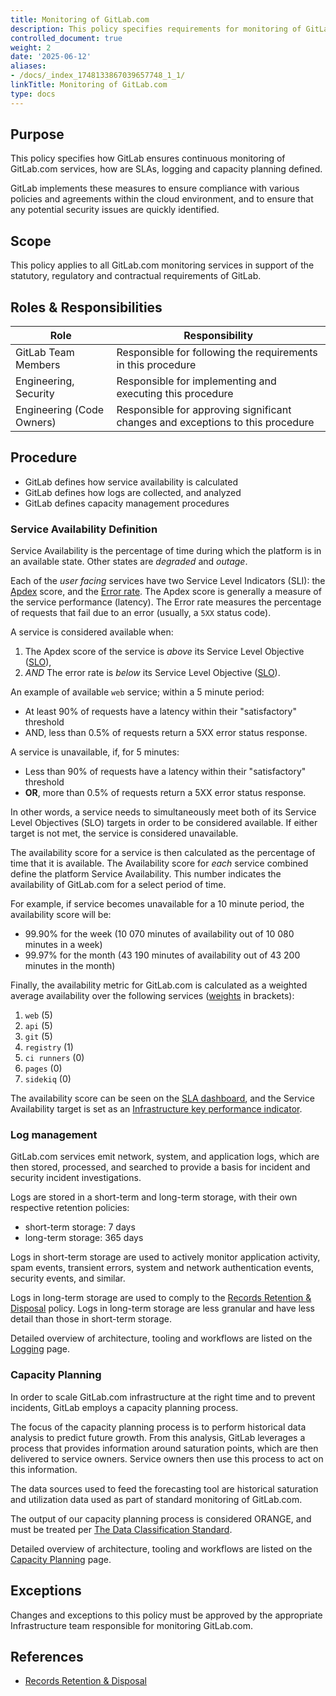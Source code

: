 ```yaml
---
title: Monitoring of GitLab.com
description: This policy specifies requirements for monitoring of GitLab.com
controlled_document: true
weight: 2
date: '2025-06-12'
aliases:
- /docs/_index_1748133867039657748_1_1/
linkTitle: Monitoring of GitLab.com
type: docs
---
```


## Purpose

This policy specifies how GitLab ensures continuous monitoring of GitLab.com services, how are SLAs, logging and capacity planning defined.

GitLab implements these measures to ensure compliance with various policies and agreements within the cloud environment, and to ensure that any potential security issues are quickly identified.

## Scope

This policy applies to all GitLab.com monitoring services in support of the statutory, regulatory and contractual requirements of GitLab.

## Roles & Responsibilities

| Role                      | Responsibility                                                                 |
|---------------------------|--------------------------------------------------------------------------------|
| GitLab Team Members       | Responsible for following the requirements in this procedure                   |
| Engineering, Security     | Responsible for implementing and executing this procedure                      |
| Engineering (Code Owners) | Responsible for approving significant changes and exceptions to this procedure |

## Procedure

- GitLab defines how service availability is calculated
- GitLab defines how logs are collected, and analyzed
- GitLab defines capacity management procedures

### Service Availability Definition

Service Availability is the percentage of time during which the platform is in an available state. Other states are _degraded_ and _outage_.

Each of the _user facing_ services have two Service Level Indicators (SLI): the [Apdex](https://en.wikipedia.org/wiki/Apdex) score, and the [Error rate](https://en.wikipedia.org/wiki/Bit_error_rate).
The Apdex score is generally a measure of the service performance (latency).
The Error rate measures the percentage of requests that fail due to an error (usually, a `5XX` status code).

A service is considered available when:

1. The Apdex score of the service is _above_ its Service Level Objective ([SLO](https://en.wikipedia.org/wiki/Service-level_objective)),
1. _AND_ The error rate is _below_ its Service Level Objective ([SLO](https://en.wikipedia.org/wiki/Service-level_objective)).

An example of available `web` service; within a 5 minute period:

- At least 90% of requests have a latency within their "satisfactory" threshold
- AND, less than 0.5% of requests return a 5XX error status response.

A service is unavailable, if, for 5 minutes:

- Less than 90% of requests have a latency within their "satisfactory" threshold
- **OR**, more than 0.5% of requests return a 5XX error status response.

In other words, a service needs to simultaneously meet both of its Service Level Objectives (SLO) targets in order to be considered available. If either target is not met, the service is considered unavailable.

The availability score for a service is then calculated as the percentage of time that it is available. The Availability score for _each_ service combined define the platform Service Availability. This number indicates the availability of GitLab.com for a select period of time.

For example, if service becomes unavailable for a 10 minute period, the availability score will be:

- 99.90% for the week (10 070 minutes of availability out of 10 080 minutes in a week)
- 99.97% for the month (43 190 minutes of availability out of 43 200 minutes in the month)

Finally, the availability metric for GitLab.com is calculated as a weighted average availability over the following services ([weights](https://gitlab.com/gitlab-com/runbooks/blob/master/services/service-catalog.yml) in brackets):

1. `web` (5)
1. `api` (5)
1. `git` (5)
1. `registry` (1)
1. `ci runners` (0)
1. `pages` (0)
1. `sidekiq` (0)

The availability score can be seen on the [SLA dashboard](https://dashboards.gitlab.net/d/general-slas/general-slas?orgId=1&from=now%2FM&to=now), and the Service Availability target is set as an [Infrastructure key performance indicator](/handbook/engineering/infrastructure/performance-indicators/#gitlabcom-availability).

### Log management

GitLab.com services emit network, system, and application logs, which are then stored, processed, and searched to provide a basis for incident and security incident investigations.

Logs are stored in a short-term and long-term storage, with their own respective retention policies:

- short-term storage: 7 days
- long-term storage: 365 days

Logs in short-term storage are used to actively monitor application activity, spam events, transient errors, system and network authentication
events, security events, and similar.

Logs in long-term storage are used to comply to the [Records Retention & Disposal](/handbook/security/standards/records-retention-deletion/) policy. Logs in long-term storage are less granular and have less detail than those in short-term storage.

Detailed overview of architecture, tooling and workflows are listed on the [Logging](https://gitlab.com/gitlab-com/runbooks/-/blob/master/docs/logging/README.md) page.

### Capacity Planning

In order to scale GitLab.com infrastructure at the right time and to prevent incidents, GitLab employs a capacity planning process.

The focus of the capacity planning process is to perform historical data analysis to predict future growth.
From this analysis, GitLab leverages a process that provides information around saturation points, which are then delivered to service owners.
Service owners then use this process to act on this information.

The data sources used to feed the forecasting tool are historical saturation and utilization data used as part of standard monitoring of GitLab.com.

The output of our capacity planning process is considered ORANGE, and must be treated per [The Data Classification Standard](/handbook/security/standards/data-classification-standard/#orange).

Detailed overview of architecture, tooling and workflows are listed on the [Capacity Planning](/handbook/engineering/infrastructure/capacity-planning/) page.

## Exceptions

Changes and exceptions to this policy must be approved by the appropriate Infrastructure team responsible for monitoring GitLab.com.

## References

- [Records Retention & Disposal](/handbook/security/standards/records-retention-deletion/)

